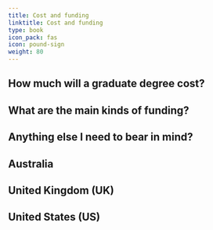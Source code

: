 ```yaml
---
title: Cost and funding
linktitle: Cost and funding
type: book
icon_pack: fas
icon: pound-sign
weight: 80
---
```


## How much will a graduate degree cost?

## What are the main kinds of funding?

## Anything else I need to bear in mind?

## Australia

## United Kingdom (UK)

## United States (US)
